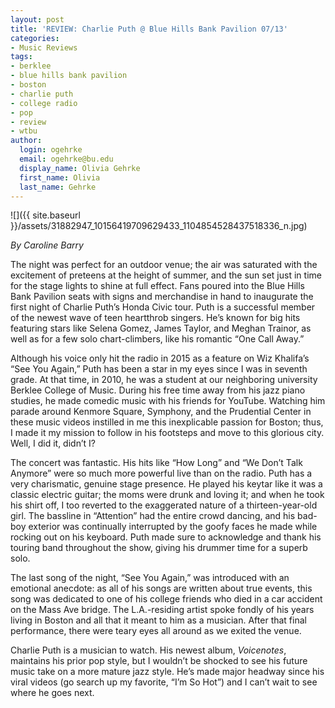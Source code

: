 ```yaml
---
layout: post
title: 'REVIEW: Charlie Puth @ Blue Hills Bank Pavilion 07/13'
categories:
- Music Reviews
tags:
- berklee
- blue hills bank pavilion
- boston
- charlie puth
- college radio
- pop
- review
- wtbu
author:
  login: ogehrke
  email: ogehrke@bu.edu
  display_name: Olivia Gehrke
  first_name: Olivia
  last_name: Gehrke
---
```

![]({{ site.baseurl }}/assets/31882947_10156419709629433_1104854528437518336_n.jpg)

_By Caroline Barry_

The night was perfect for an outdoor venue; the air was saturated with the excitement of preteens at the height of summer, and the sun set just in time for the stage lights to shine at full effect. Fans poured into the Blue Hills Bank Pavilion seats with signs and merchandise in hand to inaugurate the first night of Charlie Puth’s Honda Civic tour. Puth is a successful member of the newest wave of teen heartthrob singers. He’s known for big hits featuring stars like Selena Gomez, James Taylor, and Meghan Trainor, as well as for a few solo chart-climbers, like his romantic “One Call Away.”

Although his voice only hit the radio in 2015 as a feature on Wiz Khalifa’s “See You Again,” Puth has been a star in my eyes since I was in seventh grade. At that time, in 2010, he was a student at our neighboring university Berklee College of Music. During his free time away from his jazz piano studies, he made comedic music with his friends for YouTube. Watching him parade around Kenmore Square, Symphony, and the Prudential Center in these music videos instilled in me this inexplicable passion for Boston; thus, I made it my mission to follow in his footsteps and move to this glorious city. Well, I did it, didn’t I?

The concert was fantastic. His hits like “How Long” and “We Don’t Talk Anymore” were so much more powerful live than on the radio. Puth has a very charismatic, genuine stage presence. He played his keytar like it was a classic electric guitar; the moms were drunk and loving it; and when he took his shirt off, I too reverted to the exaggerated nature of a thirteen-year-old girl. The bassline in “Attention” had the entire crowd dancing, and his bad-boy exterior was continually interrupted by the goofy faces he made while rocking out on his keyboard. Puth made sure to acknowledge and thank his touring band throughout the show, giving his drummer time for a superb solo.

The last song of the night, “See You Again,” was introduced with an emotional anecdote: as all of his songs are written about true events, this song was dedicated to one of his college friends who died in a car accident on the Mass Ave bridge. The L.A.-residing artist spoke fondly of his years living in Boston and all that it meant to him as a musician. After that final performance, there were teary eyes all around as we exited the venue.

Charlie Puth is a musician to watch. His newest album, _Voicenotes_, maintains his prior pop style, but I wouldn’t be shocked to see his future music take on a more mature jazz style. He’s made major headway since his viral videos (go search up my favorite, “I’m So Hot”) and I can’t wait to see where he goes next.